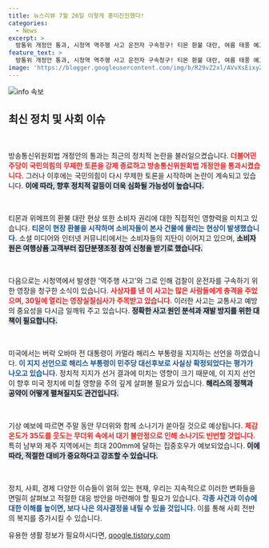 ```yaml
---
title: 뉴스리뷰 7월 26일 이렇게 흥미진진했다!
categories:
  - News
excerpt: >
  방통위 개정안 통과, 시청역 역주행 사고 운전자 구속청구! 티몬 환불 대란, 여름 태풍 예고까지. 주말 뉴스를 놓치지 마세요!
feature_text: >
  방통위 개정안 통과, 시청역 역주행 사고 운전자 구속청구! 티몬 환불 대란, 여름 태풍 예고까지. 주말 뉴스를 놓치지 마세요!
image: 'https://blogger.googleusercontent.com/img/b/R29vZ2xl/AVvXsEixyZcFfHzMRdzZMjFBmAUKJYCLCGyLL1o632UiGVXcaFdKo_bkvkuCioo0uUKlGfBVcT3P84aROyZIXSBEx3Aw5nCQ3pTgDom1WDC4m8eifvWiAmWEEVb4x6G_l8C0QH225ldMjyaFvpxGEBGNO37VmDTDMHGhJPq73UglMfDca1-0aw/s1600/blogspot.png'
---
```


<p><img src="https://blogger.googleusercontent.com/img/b/R29vZ2xl/AVvXsEixyZcFfHzMRdzZMjFBmAUKJYCLCGyLL1o632UiGVXcaFdKo_bkvkuCioo0uUKlGfBVcT3P84aROyZIXSBEx3Aw5nCQ3pTgDom1WDC4m8eifvWiAmWEEVb4x6G_l8C0QH225ldMjyaFvpxGEBGNO37VmDTDMHGhJPq73UglMfDca1-0aw/s1600/blogspot.png" alt="info 속보" /></p>

<h2 data-ke-size="size26">최신 정치 및 사회 이슈</h2>

<p data-ke-size="size16">&nbsp;</p>

<p>방송통신위원회법 개정안의 통과는 최근의 정치적 논란을 불러일으켰습니다. <b><span style="color: #ee2323;">더불어민주당이 국민의힘의 무제한 토론을 강제 종료하고 방송통신위원회법 개정안을 통과시켰습니다.</span></b> 그러나 이후에는 국민의힘이 다시 무제한 토론을 시작하며 논란이 계속되고 있습니다. <b><span style="background-color: #21538527;">이에 따라, 향후 정치적 갈등이 더욱 심화될 가능성이 높습니다.</span></b> </p>

<p data-ke-size="size16">&nbsp;</p>

<p>티몬과 위메프의 환불 대란 현상 또한 소비자 권리에 대한 직접적인 영향력을 미치고 있습니다. <b><span style="color: #1a5490;">티몬이 현장 환불을 시작하며 소비자들이 본사 건물에 몰리는 현상이 발생했습니다.</span></b> 소셜 미디어와 인터넷 커뮤니티에서는 소비자들의 지탄이 이어지고 있으며, <b><span style="background-color: #21538527;">소비자원은 여행상품 고객부터 집단분쟁조정 참여 신청을 받기로 했습니다.</span></b> </p>

<p data-ke-size="size16">&nbsp;</p>

<p>다음으로는 시청역에서 발생한 '역주행 사고'와 그로 인해 검찰이 운전자를 구속하기 위한 영장을 청구한 소식이 있습니다. <b><span style="color: #ee2323;">사상자를 낸 이 사고는 많은 사람들에게 충격을 주었으며, 30일에 열리는 영장실질심사가 주목받고 있습니다.</span></b> 이러한 사고는 교통사고 예방의 중요성을 다시금 일깨워 주고 있습니다. <b><span style="background-color: #21538527;">정확한 사고 원인 분석과 재발 방지를 위한 대책이 필요합니다.</span></b> </p>

<p data-ke-size="size16">&nbsp;</p>

<p>미국에서는 버락 오바마 전 대통령이 카멀라 해리스 부통령을 지지하는 선언을 하였습니다. <b><span style="color: #1a5490;">이 지지 선언으로 해리스 부통령이 민주당 대선후보로 사실상 확정되었다는 평가가 나오고 있습니다.</span></b> 정치적 지지가 선거 결과에 미치는 영향이 크기 때문에, 이 지지 선언이 향후 미국 정치에 미칠 영향을 주의 깊게 살펴볼 필요가 있습니다. <b><span style="background-color: #21538527;">해리스의 정책과 공약이 어떻게 펼쳐질지도 관건입니다.</span></b> </p>

<p data-ke-size="size16">&nbsp;</p>

<p>기상 예보에 따르면 주말 동안 무더위와 함께 소나기가 쏟아질 것으로 예상됩니다. <b><span style="color: #ee2323;">체감온도가 35도를 웃도는 무더위 속에서 대기 불안정으로 인해 소나기도 빈번할 것입니다.</span></b> 특히 남부와 제주 지역에서는 최대 200mm에 달하는 집중호우가 예보되었습니다. <b><span style="background-color: #21538527;">이에 따라, 적절한 대비가 중요하다고 강조할 수 있습니다.</span></b> </p>

<p data-ke-size="size16">&nbsp;</p>

<p>정치, 사회, 경제 다양한 이슈들이 얽혀 있는 현재, 우리는 지속적으로 이러한 변화들을 면밀히 살펴보고 적절한 대응 방안을 마련해야 할 필요가 있습니다. <b><span style="color: #1a5490;">각종 사건과 이슈에 대한 이해를 높이면, 보다 나은 의사결정을 내릴 수 있을 것입니다.</span></b> 이를 통해 사회 전반의 복지를 증가시킬 수 있습니다.</p>
유용한 생활 정보가 필요하시다면, <a href="https://qoogle.tistory.com" rel="dofollow">qoogle.tistory.com</a>


